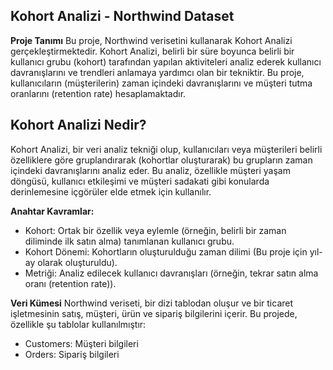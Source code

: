## Kohort Analizi - Northwind Dataset

**Proje Tanımı**
Bu proje,  Northwind verisetini kullanarak Kohort Analizi gerçekleştirmektedir. Kohort Analizi, belirli bir süre boyunca belirli bir kullanıcı grubu (kohort) tarafından yapılan aktiviteleri analiz ederek kullanıcı davranışlarını ve trendleri anlamaya yardımcı olan bir tekniktir. Bu proje, kullanıcıların (müşterilerin) zaman içindeki davranışlarını ve müşteri tutma oranlarını (retention rate) hesaplamaktadır.

## Kohort Analizi Nedir?
Kohort Analizi, bir veri analiz tekniği olup, kullanıcıları veya müşterileri belirli özelliklere göre gruplandırarak (kohortlar oluşturarak) bu grupların zaman içindeki davranışlarını analiz eder. Bu analiz, özellikle müşteri yaşam döngüsü, kullanıcı etkileşimi ve müşteri sadakati gibi konularda derinlemesine içgörüler elde etmek için kullanılır.

**Anahtar Kavramlar:**
- Kohort: Ortak bir özellik veya eylemle (örneğin, belirli bir zaman diliminde ilk satın alma) tanımlanan kullanıcı grubu.
- Kohort Dönemi: Kohortların oluşturulduğu zaman dilimi (Bu proje için yıl-ay olarak oluşturuldu).
- Metriği: Analiz edilecek kullanıcı davranışları (örneğin, tekrar satın alma oranı (retention rate)).

**Veri Kümesi**
Northwind veriseti, bir dizi tablodan oluşur ve bir ticaret işletmesinin satış, müşteri, ürün ve sipariş bilgilerini içerir. Bu projede, özellikle şu tablolar kullanılmıştır:

- Customers: Müşteri bilgileri
- Orders: Sipariş bilgileri

